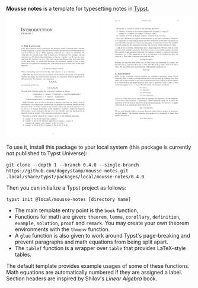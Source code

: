 **Mousse notes** is a template for typesetting notes in [Typst](https://typst.app).

![Screenshot of the template](thumbnail_pages.png)

To use it, install this package to your local system (this package is currently not published to Typst Universe):

```
git clone --depth 1 --branch 0.4.0 --single-branch https://github.com/dogeystamp/mousse-notes.git .local/share/typst/packages/local/mousse-notes/0.4.0
```

Then you can initialize a Typst project as follows:

```
typst init @local/mousse-notes [directory name]
```

- The main template entry point is the `book` function,
- Functions for math are given: `theorem`, `lemma`, `corollary`, `definition`,
    `example`, `solution`, `proof` and `remark`.
    You may create your own theorem environments with the `thmenv` function.
- A `glue` function is also given to work around Typst's page-breaking and prevent paragraphs and math equations from being split apart.
- The `tablef` function is a wrapper over `table` that provides LaTeX-style tables.

The default template provides example usages of some of these functions.
Math equations are automatically numbered if they are assigned a label.
Section headers are inspired by Shilov's _Linear Algebra_ book.
